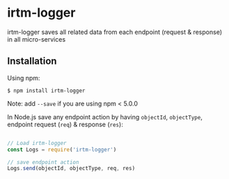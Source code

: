 # irtm-logger

irtm-logger saves all related data from each endpoint (request &amp; response) in all micro-services 

## Installation

Using npm:
```shell
$ npm install irtm-logger
```
Note: add `--save` if you are using npm < 5.0.0

In Node.js save any endpoint action by having `objectId`, `objectType`, endpoint request (`req`) & response (`res`):
```js

// Load irtm-logger
const Logs = require('irtm-logger')

// save endpoint action
Logs.send(objectId, objectType, req, res)

```

